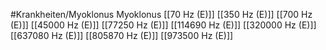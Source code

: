 #Krankheiten/Myoklonus
Myoklonus
[[70 Hz (E)]]
[[350 Hz (E)]]
[[700 Hz (E)]]
[[45000 Hz (E)]]
[[77250 Hz (E)]]
[[114690 Hz (E)]]
[[320000 Hz (E)]]
[[637080 Hz (E)]]
[[805870 Hz (E)]]
[[973500 Hz (E)]]